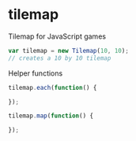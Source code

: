 tilemap
=======

Tilemap for JavaScript games

```javascript
var tilemap = new Tilemap(10, 10);
// creates a 10 by 10 tilemap
```

Helper functions
```javascript
tilemap.each(function() {

});
```

```javascript
tilemap.map(function() {

});
```
